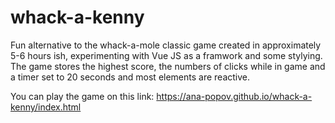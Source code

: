 # whack-a-kenny

Fun alternative to the whack-a-mole classic game created in approximately 5-6 hours ish, experimenting with Vue JS as a framwork and some stylying. 
The game stores the highest score, the numbers of clicks while in game and a timer set to 20 seconds and most elements are reactive.  

You can play the game on this link:
https://ana-popov.github.io/whack-a-kenny/index.html



